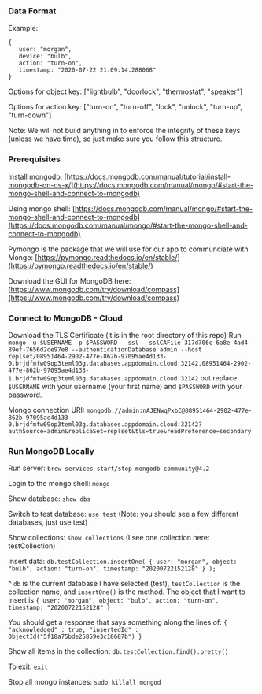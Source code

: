 ### Data Format

Example:
```
{
   user: "morgan",
   device: "bulb",
   action: "turn-on",
   timestamp: "2020-07-22 21:09:14.288068"
}
```

Options for object key: ["lightbulb", "doorlock", "thermostat", "speaker"]

Options for action key: ["turn-on", "turn-off", "lock", "unlock", "turn-up", "turn-down"]

Note: We will not build anything in to enforce the integrity of these keys (unless we have time), so just make sure you follow this structure.

### Prerequisites

Install mongodb: [https://docs.mongodb.com/manual/tutorial/install-mongodb-on-os-x/](https://docs.mongodb.com/manual/mongo/#start-the-mongo-shell-and-connect-to-mongodb)

Using mongo shell: [https://docs.mongodb.com/manual/mongo/#start-the-mongo-shell-and-connect-to-mongodb](https://docs.mongodb.com/manual/mongo/#start-the-mongo-shell-and-connect-to-mongodb)

Pymongo is the package that we will use for our app to communciate with Mongo: [https://pymongo.readthedocs.io/en/stable/](https://pymongo.readthedocs.io/en/stable/)

Download the GUI for MongoDB here: [https://www.mongodb.com/try/download/compass](https://www.mongodb.com/try/download/compass)

### Connect to MongoDB - Cloud
Download the TLS Certificate (it is in the root directory of this repo)
Run `mongo -u $USERNAME -p $PASSWORD --ssl --sslCAFile 317d706c-6a8e-4ad4-89ef-7656d2ce97e8 --authenticationDatabase admin --host replset/08951464-2902-477e-862b-97095ae4d133-0.brjdfmfw09op3teml03g.databases.appdomain.cloud:32142,08951464-2902-477e-862b-97095ae4d133-1.brjdfmfw09op3teml03g.databases.appdomain.cloud:32142`
but replace `$USERNAME` with your username (your first name) and `$PASSWORD` with your password.

Mongo connection URI: `mongodb://admin:nAJENwqPxbC@08951464-2902-477e-862b-97095ae4d133-0.brjdfmfw09op3teml03g.databases.appdomain.cloud:32142?authSource=admin&replicaSet=replset&tls=true&readPreference=secondary`

### Run MongoDB Locally
Run server: `brew services start/stop mongodb-community@4.2`

Login to the mongo shell: `mongo`

Show database: `show dbs`

Switch to test database: `use test` (Note: you should see a few different databases, just use test)

Show collections: `show collections` (I see one collection here: testCollection)

Insert data: `db.testCollection.insertOne( {
user: "morgan",
object: "bulb",
action: "turn-on",
timestamp: "20200722152128"
} );`

^ `db` is the current database I have selected (test), `testCollection` is the collection name, and `insertOne()` is the method. The object that I want to insert is `{
user: "morgan",
object: "bulb",
action: "turn-on",
timestamp: "20200722152128"
}`

You should get a response that says something along the lines of:
`{
	"acknowledged" : true,
	"insertedId" : ObjectId("5f18a75bde25859e3c18687b")
}`

Show all items in the collection: `db.testCollection.find().pretty()`

To exit: `exit`

Stop all mongo instances: `sudo killall mongod`



